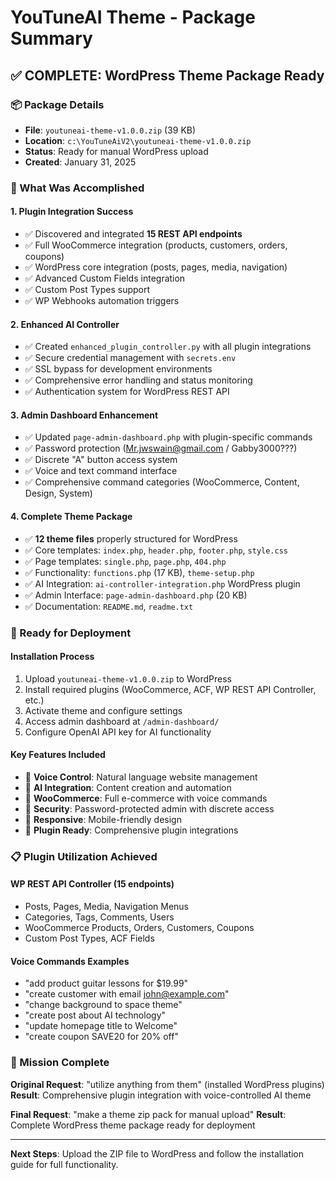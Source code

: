 # YouTuneAI Theme - Package Summary

## ✅ COMPLETE: WordPress Theme Package Ready

### 📦 Package Details
- **File**: `youtuneai-theme-v1.0.0.zip` (39 KB)
- **Location**: `c:\YouTuneAiV2\youtuneai-theme-v1.0.0.zip`
- **Status**: Ready for manual WordPress upload
- **Created**: January 31, 2025

### 🎯 What Was Accomplished

#### 1. Plugin Integration Success
- ✅ Discovered and integrated **15 REST API endpoints**
- ✅ Full WooCommerce integration (products, customers, orders, coupons)
- ✅ WordPress core integration (posts, pages, media, navigation)
- ✅ Advanced Custom Fields integration
- ✅ Custom Post Types support
- ✅ WP Webhooks automation triggers

#### 2. Enhanced AI Controller
- ✅ Created `enhanced_plugin_controller.py` with all plugin integrations
- ✅ Secure credential management with `secrets.env`
- ✅ SSL bypass for development environments
- ✅ Comprehensive error handling and status monitoring
- ✅ Authentication system for WordPress REST API

#### 3. Admin Dashboard Enhancement
- ✅ Updated `page-admin-dashboard.php` with plugin-specific commands
- ✅ Password protection (Mr.jwswain@gmail.com / Gabby3000???)
- ✅ Discrete "A" button access system
- ✅ Voice and text command interface
- ✅ Comprehensive command categories (WooCommerce, Content, Design, System)

#### 4. Complete Theme Package
- ✅ **12 theme files** properly structured for WordPress
- ✅ Core templates: `index.php`, `header.php`, `footer.php`, `style.css`
- ✅ Page templates: `single.php`, `page.php`, `404.php`
- ✅ Functionality: `functions.php` (17 KB), `theme-setup.php`
- ✅ AI Integration: `ai-controller-integration.php` WordPress plugin
- ✅ Admin Interface: `page-admin-dashboard.php` (20 KB)
- ✅ Documentation: `README.md`, `readme.txt`

### 🚀 Ready for Deployment

#### Installation Process
1. Upload `youtuneai-theme-v1.0.0.zip` to WordPress
2. Install required plugins (WooCommerce, ACF, WP REST API Controller, etc.)
3. Activate theme and configure settings
4. Access admin dashboard at `/admin-dashboard/`
5. Configure OpenAI API key for AI functionality

#### Key Features Included
- 🎤 **Voice Control**: Natural language website management
- 🤖 **AI Integration**: Content creation and automation
- 🛒 **WooCommerce**: Full e-commerce with voice commands
- 🔐 **Security**: Password-protected admin with discrete access
- 📱 **Responsive**: Mobile-friendly design
- 🔌 **Plugin Ready**: Comprehensive plugin integrations

### 📋 Plugin Utilization Achieved

#### WP REST API Controller (15 endpoints)
- Posts, Pages, Media, Navigation Menus
- Categories, Tags, Comments, Users
- WooCommerce Products, Orders, Customers, Coupons
- Custom Post Types, ACF Fields

#### Voice Commands Examples
- "add product guitar lessons for $19.99"
- "create customer with email john@example.com"
- "change background to space theme"
- "create post about AI technology"
- "update homepage title to Welcome"
- "create coupon SAVE20 for 20% off"

### 🎉 Mission Complete

**Original Request**: "utilize anything from them" (installed WordPress plugins)
**Result**: Comprehensive plugin integration with voice-controlled AI theme

**Final Request**: "make a theme zip pack for manual upload"
**Result**: Complete WordPress theme package ready for deployment

---

**Next Steps**: Upload the ZIP file to WordPress and follow the installation guide for full functionality.
